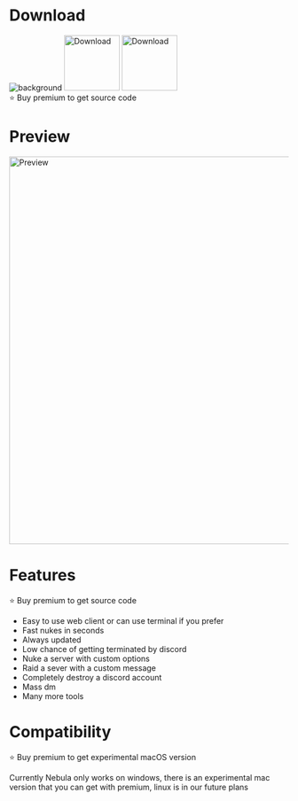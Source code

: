 # Download
<img src="https://i.imgur.com/LIqzIMv.png" alt="background"/>
<a href="https://en.wikipedia.org/wiki/Cat"><img src="https://i.imgur.com/FYPuBu4.png" alt="Download" width="100"/></a> <a href="https://en.wikipedia.org/wiki/Cat"><img src="https://i.imgur.com/O51YU9n.png" alt="Download" width="100"/></a> 
<br>
⭐️ Buy premium to get source code

# Preview

<img src="https://i.imgur.com/c4dxbmR.png" alt="Preview" width="700"/>

# Features

⭐️ Buy premium to get source code

- Easy to use web client or can use terminal if you prefer
- Fast nukes in seconds
- Always updated
- Low chance of getting terminated by discord
- Nuke a server with custom options
- Raid a sever with a custom message
- Completely destroy a discord account
- Mass dm
- Many more tools

# Compatibility 

⭐️ Buy premium to get experimental macOS version

Currently Nebula only works on windows, there is an experimental mac version that you can get with premium,
linux is in our future plans


